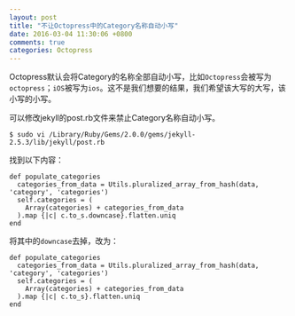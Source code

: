 ```yaml
---
layout: post
title: "不让Octopress中的Category名称自动小写"
date: 2016-03-04 11:30:06 +0800
comments: true
categories: Octopress
---  
```


Octopress默认会将Category的名称全部自动小写，比如`Octopress`会被写为`octopress`；`iOS`被写为`ios`。这不是我们想要的结果，我们希望该大写的大写，该小写的小写。  

可以修改jekyll的post.rb文件来禁止Category名称自动小写。  

`$ sudo vi /Library/Ruby/Gems/2.0.0/gems/jekyll-2.5.3/lib/jekyll/post.rb`  

找到以下内容：  
<!--more-->  
	
	def populate_categories
      categories_from_data = Utils.pluralized_array_from_hash(data, 'category', 'categories')
      self.categories = (
        Array(categories) + categories_from_data
      ).map {|c| c.to_s.downcase}.flatten.uniq
    end  

将其中的`downcase`去掉，改为：  
	
	def populate_categories
      categories_from_data = Utils.pluralized_array_from_hash(data, 'category', 'categories')
      self.categories = (
        Array(categories) + categories_from_data
      ).map {|c| c.to_s}.flatten.uniq
    end  

